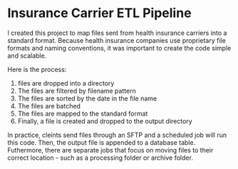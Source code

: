 # Insurance Carrier ETL Pipeline
I created this project to map files sent from health insurance carriers into a standard format. Because health insurance companies use proprietary file formats and naming conventions, it was important to create the code simple and scalable. 

Here is the process: 
1) files are dropped into a directory
2) The files are filtered by filename pattern
3) The files are sorted by the date in the file name
4) The files are batched
5) The files are mapped to the standard format
6) Finally, a file is created and dropped to the output directory


In practice, cleints send files through an SFTP and a scheduled job will run this code. Then, the output file is appended to a database table. Futhermore, there are separate jobs that focus on moving files to their correct location - such as a processing folder or archive folder. 

